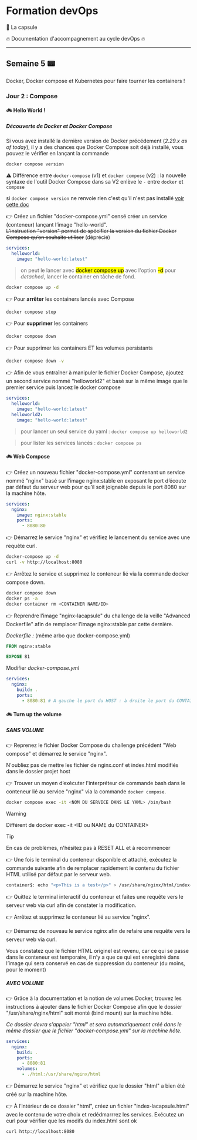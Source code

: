 # Formation devOps

:pill: La capsule

:fire:  Documentation d'accompagnement au cycle devOps :fire:

---

## Semaine 5 :pager: 

Docker, Docker compose et Kubernetes pour faire tourner les containers !

### Jour 2 : Compose

#### :bike: Hello World !

##### Découverte de Docker et Docker Compose

Si vous avez installé la dernière version de Docker précédement (_2.29.x as of today_), il y a des chances que Docker Compose soit déjà installé, vous pouvez le vérifier en lançant la commande 

```bash
docker compose version 
```

:warning: Différence entre ```docker-compose``` (v1) et ```docker compose``` (v2) : la nouvelle syntaxe de l'outil Docker Compose dans sa V2 enlève le ```-``` entre ```docker``` et ```compose```

si ```docker compose version``` ne renvoie rien c'est qu'il n'est pas installé [voir cette doc](https://netshopisp.medium.com/how-to-install-docker-compose-on-debian-12-server-a0414293dbdf) 

:point_right: Créez un fichier "docker-compose.yml" censé créer un service (conteneur) lançant l’image "hello-world".  
~~L’instruction "version" permet de spécifier la version du fichier Docker Compose qu’on souhaite utiliser~~ (déprécié)

```yaml
services:
  helloworld:
    image: "hello-world:latest"
```
> on peut le lancer avec <mark>docker compose up</mark> avec l'option <mark>-d</mark> pour _detached_, lancer le container en tâche de fond.


```bash
docker compose up -d
```

:point_right: Pour **arrêter** les containers lancés avec Compose

```bash
docker compose stop
```

:point_right: Pour **supprimer** les containers

```bash
docker compose down
```

:point_right: Pour supprimer les containers ET les volumes persistants

```bash
docker compose down -v
```

:point_right: Afin de vous entraîner à manipuler le fichier Docker Compose, ajoutez un second service nommé "helloworld2" et basé sur la même image que le premier service puis lancez le docker compose

```yaml
services:
  helloworld:
    image: "hello-world:latest"
  helloworld2:
    image: "hello-world:latest"
```

> pour lancer un seul service du yaml : ```docker compose up helloworld2```

> pour lister les services lancés : ```docker compose ps```

#### :bike: Web Compose

:point_right: Créez un nouveau fichier "docker-compose.yml" contenant un service nommé "nginx" basé sur 
l’image nginx:stable en exposant le port d’écoute par défaut du serveur web pour qu’il soit joignable 
depuis le port 8080 sur la machine hôte.

```yaml
services:
  nginx:
    image: nginx:stable
    ports:
      - 8080:80
```

:point_right: Démarrez le service "nginx" et vérifiez le lancement du service avec une requête curl.


```bash
docker-compose up -d
curl -v http://localhost:8080
```

:point_right: Arrêtez le service et supprimez le conteneur lié via la commande docker compose down.

```bash
docker compose down
docker ps -a
docker container rm <CONTAINER NAME/ID>
```

:point_right: Reprendre l’image "nginx-lacapsule" du challenge de la veille "Advanced Dockerfile" afin de remplacer 
l’image nginx:stable par cette dernière.

_Dockerfile :_ (même arbo que docker-compose.yml)

```Dockerfile
FROM nginx:stable

EXPOSE 81
```

Modifier _docker-compose.yml_

```yaml
services:
  nginx:
    build: .
    ports:
      - 8080:81 # A gauche le port du HOST : à droite le port du CONTAINER
```

#### :bike: Turn up the volume

##### SANS VOLUME

:point_right: Reprenez le fichier Docker Compose du challenge précédent "Web compose" et démarrez le service "nginx".

N'oubliez pas de mettre les fichier de nginx.conf et index.html modifiés dans le dossier projet host

:point_right: Trouver un moyen d’exécuter l'interpréteur de commande bash dans le conteneur lié au service "nginx" via la commande ```docker compose```.

```bash
docker compose exec -it <NOM DU SERVICE DANS LE YAML> /bin/bash
```
> [!WARNING]
> Différent de docker exec -it \<ID ou NAME du CONTAINER\>

> [!TIP]
> En cas de problèmes, n'hésitez pas à RESET ALL et à recommencer 


:point_right: Une fois le terminal du conteneur disponible et attaché, exécutez la commande suivante afin de remplacer rapidement le contenu du fichier HTML utilisé par défaut par le serveur web.

```bash
container$: echo "<p>This is a test</p>" > /usr/share/nginx/html/index-lacapsule.html
```

:point_right: Quittez le terminal interactif du conteneur et faites une requête vers le serveur web via curl afin de constater la modification.

:point_right: Arrêtez et supprimez le conteneur lié au service "nginx".

:point_right: Démarrez de nouveau le service nginx afin de refaire une requête vers le serveur web via curl.

Vous constatez que le fichier HTML originel est revenu, car ce qui se passe dans le conteneur est temporaire, il n’y a que ce qui est enregistré dans l’image qui sera conservé en cas de suppression du conteneur (du moins, pour le moment)

##### AVEC VOLUME

:point_right: Grâce à la documentation et la notion de volumes Docker, trouvez les instructions à ajouter dans le fichier Docker Compose afin que le dossier "/usr/share/nginx/html" soit monté (bind mount) sur la machine hôte.

_Ce dossier devra s’appeler "html" et sera automatiquement créé dans le même dossier que le fichier "docker-compose.yml" sur la machine hôte._

```yaml
services:
  nginx:
    build: .
    ports:
      - 8080:81
    volumes:
      - ./html:/usr/share/nginx/html
```

:point_right: Démarrez le service "nginx" et vérifiez que le dossier "html" a bien été créé sur la machine hôte.

:point_right: À l’intérieur de ce dossier "html", créez un fichier "index-lacapsule.html" avec le contenu de votre choix et redédmarrrez les services. Exécutez un curl pour vérifier que les modifs du index.html sont ok

```bash
curl http://localhost:8080
```
